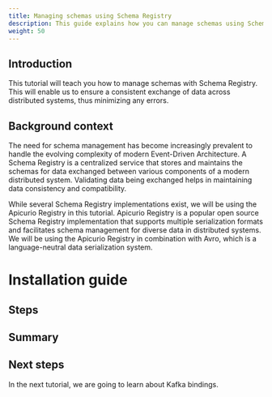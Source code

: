 ```yaml
---
title: Managing schemas using Schema Registry
description: This guide explains how you can manage schemas using Schema Registry.
weight: 50
---
```


## Introduction
This tutorial will teach you how to manage schemas with Schema Registry. This will enable us to ensure a consistent exchange of data across distributed systems, thus minimizing any errors.

## Background context
The need for schema management has become increasingly prevalent to handle the evolving complexity of modern Event-Driven Architecture. A Schema Registry is a centralized service that stores and maintains the schemas for data exchanged between various components of a modern distributed system. Validating data being exchanged helps in maintaining data consistency and compatibility. 

While several Schema Registry implementations exist, we will be using the Apicurio Registry in this tutorial. Apicurio Registry is a popular open source Schema Registry implementation that supports multiple serialization formats and facilitates schema management for diverse data in distributed systems. We will be using the Apicurio Registry in combination with Avro, which is a language-neutral data serialization system.

# Installation guide

## Steps

## Summary

## Next steps
In the next tutorial, we are going to learn about Kafka bindings.